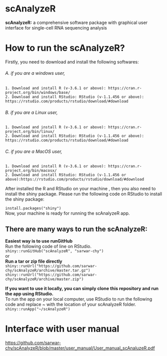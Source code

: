 #                                                              scAnalyzeR
**scAnalyzeR:** a comprehensive software package with graphical user interface for single-cell RNA sequencing analysis

# How to run the scAnalyzeR?
Firstly, you need to download and install the following softwares:
###### A. if you are a windows user,
`1. Download and install R (v-3.6.1 or above): https://cran.r-project.org/bin/windows/base/` <br/>
`2. Download and install RStudio: RStudio (v-1.1.456 or above): https://rstudio.com/products/rstudio/download/#download `
###### B. if you are a Linux user,
`1. Download and install R (v-3.6.1 or above): https://cran.r-project.org/bin/linux/` <br/>
`2. Download and install RStudio: RStudio (v-1.1.456 or above): https://rstudio.com/products/rstudio/download/#download`
###### C. if you are a MacOS user,
`1. Download and install R (v-3.6.1 or above): https://cran.r-project.org/bin/macosx/`<br/>
`2. Download and install RStudio: RStudio (v-1.1.456 or above):https://rstudio.com/products/rstudio/download/#download`

After installed the R and RStudio on your machine , then you also need to install the shiny package. 
Please run the following code on RStudio to install the shiny package: <br/>

`install.packages("shiny")` <br/>
Now, your machine is ready for running the scAnalyzeR app.<br/>

## There are many ways to run the scAnalyzeR:<br>
**Easiest way is to use runGitHub**<br/>
Run the following code of line on RStudio.<br/>
`shiny::runGitHub("scAnalyzeR", "sarwar-chy")` <br/>
or <br/>
**Run a tar or zip file directly** <br/>
`shiny::runUrl("https://github.com/sarwar-chy/scAnalyzeR/archive/master.tar.gz")` <br/>
`shiny::runUrl("https://github.com/sarwar-chy/scAnalyzeR/archive/master.zip")` <br/>

**If you want to use it locally, you can simply clone this repository and run the app using RStudio.** <br/>
To run the app on your local computer, use RStudio to run the following code and replace ~ with the location of your scAnalyzeR folder.<br/>
`shiny::runApp("~/scAnalyzeR")`
<br/>
# Interface with user manual <br/>
https://github.com/sarwar-chy/scAnalyzeR/blob/master/user_manual/User_manual_scAnaluzeR.pdf





